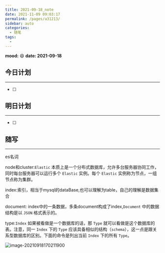 ```yaml
---
title: 2021-09-18_note
date: 2021-11-09 09:03:17
permalink: /pages/a31213/
sidebar: auto
categories:
  - 随笔
tags:
  - 
---
```

**mood:** :smile:  																		**date: 2021-09-18**  
## 今日计划  
------
- [ ]  
## 明日计划  
------
- [ ]  
## 随写 
------

es名词

node和cluster:`Elastic` 本质上是一个分布式数据库，允许多台服务器协同工作，同时每台服务器可以运行多个 `Elastic` 实例。每个 `Elastic` 实例称为节点，一组节点称为集群。

index:索引，相当于mysql的dataBase,也可以理解为table，自己的理解是数据集合

document: index中的一条数据，多条document构成了index,`Document` 中的数据结构是以 `JSON` 格式表示的。

type:`Index` 如果被看做是一个数据库的话，那 `Type` 就可以看做是这个数据库的表。注意，同一 `Index` 下的 `Type` 应该具备相似的结构（`schema`），这一点是跟关系型数据库的区别。下面的命令是列出当前 `Index` 下的所有 `Type`。



![image-20210918170211900](https://gitee.com/zxqzhuzhu/imgs/raw/master/picGo/image-20210918170211900.png)